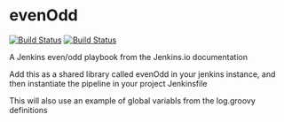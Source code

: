 # evenOdd
[![Build Status](http://jenkins.kumulus.co:8080/buildStatus/icon?job=libraries)](http://jenkins.kumulus.co:8080/job/libraries/)
[![Build Status](http://localhost:8080/buildStatus/icon?job=libraries)](http://localhost:8080/job/libraries/)

A Jenkins even/odd playbook from the Jenkins.io documentation

Add this as a shared library called evenOdd in your jenkins
instance, and then instantiate the pipeline in your project Jenkinsfile

This will also use an example of global variabls from the log.groovy
definitions
